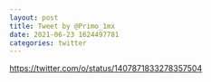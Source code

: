 ```yaml
--- 
layout: post 
title: Tweet by @Primo_1mx 
date: 2021-06-23 1624497781 
categories: twitter 
--- 
```

https://twitter.com/o/status/1407871833278357504